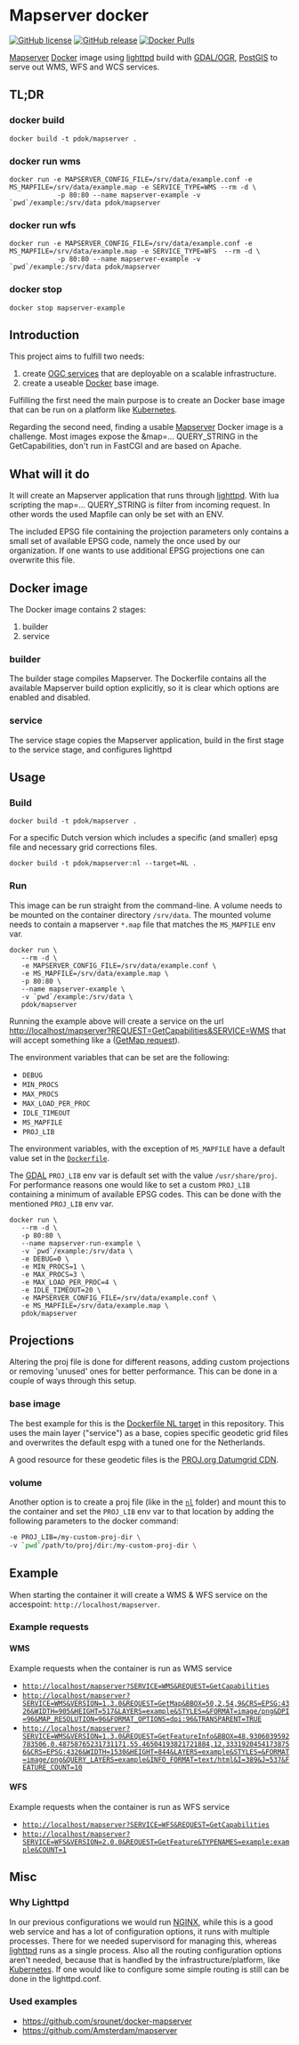 # Mapserver docker

[![GitHub
license](https://img.shields.io/github/license/PDOK/mapserver-docker)](https://github.com/PDOK/mapserver-docker/blob/master/LICENSE)
[![GitHub
release](https://img.shields.io/github/release/PDOK/mapserver-docker.svg)](https://github.com/PDOK/mapserver-docker/releases)
[![Docker
Pulls](https://img.shields.io/docker/pulls/pdok/mapserver.svg)](https://hub.docker.com/r/pdok/mapserver)

[Mapserver](https://mapserver.org/) [Docker](https://www.docker.com/) image
using [lighttpd](https://www.lighttpd.net/) build with
[GDAL/OGR](https://gdal.org/), [PostGIS](https://postgis.net/) to serve out WMS,
WFS and WCS services.

## TL;DR

### docker build

```shell
docker build -t pdok/mapserver .
```

### docker run wms

```shell
docker run -e MAPSERVER_CONFIG_FILE=/srv/data/example.conf -e MS_MAPFILE=/srv/data/example.map -e SERVICE_TYPE=WMS --rm -d \
            -p 80:80 --name mapserver-example -v `pwd`/example:/srv/data pdok/mapserver
```

### docker run wfs

```shell
docker run -e MAPSERVER_CONFIG_FILE=/srv/data/example.conf -e MS_MAPFILE=/srv/data/example.map -e SERVICE_TYPE=WFS  --rm -d \
            -p 80:80 --name mapserver-example -v `pwd`/example:/srv/data pdok/mapserver 
```

### docker stop

```shell
docker stop mapserver-example
```

## Introduction

This project aims to fulfill two needs:

1. create [OGC services](http://www.opengeospatial.org/standards) that are
   deployable on a scalable infrastructure.
2. create a useable [Docker](https://www.docker.com) base image.

Fulfilling the first need the main purpose is to create an Docker base image
that can be run on a platform like [Kubernetes](https://kubernetes.io/).

Regarding the second need, finding a usable
[Mapserver](https://github.com/mapserver/mapserver) Docker image is a challenge.
Most images expose the &map=... QUERY_STRING in the GetCapabilities, don't run
in FastCGI and are based on Apache.

## What will it do

It will create an Mapserver application that runs through
[lighttpd](https://www.lighttpd.net/). With lua scripting the map=...
QUERY_STRING is filter from incoming request. In other words the used Mapfile
can only be set with an ENV.

The included EPSG file containing the projection parameters only contains a
small set of available EPSG code, namely the once used by our organization. If
one wants to use additional EPSG projections one can overwrite this file.

## Docker image

The Docker image contains 2 stages:

1. builder
2. service

### builder

The builder stage compiles Mapserver. The Dockerfile contains all the available
Mapserver build option explicitly, so it is clear which options are enabled and
disabled.

### service

The service stage copies the Mapserver application, build in the first stage to
the service stage, and configures lighttpd

## Usage

### Build

```shell
docker build -t pdok/mapserver .
```

For a specific Dutch version which includes a specific (and smaller) epsg file
and necessary grid corrections files.

```shell
docker build -t pdok/mapserver:nl --target=NL .
```

### Run

This image can be run straight from the command-line. A  volume needs to be
mounted on the container directory `/srv/data`. The mounted volume needs to
contain a mapserver `*.map` file that matches the `MS_MAPFILE` env var.

```shell
docker run \
   --rm -d \
   -e MAPSERVER_CONFIG_FILE=/srv/data/example.conf \
   -e MS_MAPFILE=/srv/data/example.map \
   -p 80:80 \
   --name mapserver-example \
   -v `pwd`/example:/srv/data \
   pdok/mapserver
```

Running the example above will create a service on the url
<http://localhost/mapserver?REQUEST=GetCapabilities&SERVICE=WMS> that will
accept something like a ([GetMap
request](http://localhost/mapserver?SERVICE=WMS&VERSION=1.3.0&REQUEST=GetMap&BBOX=50,2.423859315589366403,54,9&CRS=EPSG:4326&WIDTH=1648&HEIGHT=1002&LAYERS=example&STYLES=&FORMAT=image/png&DPI=96&MAP_RESOLUTION=96&FORMAT_OPTIONS=dpi:96&TRANSPARENT=TRUE)).

The environment variables that can be set are the following:

- `DEBUG`
- `MIN_PROCS`
- `MAX_PROCS`
- `MAX_LOAD_PER_PROC`
- `IDLE_TIMEOUT`
- `MS_MAPFILE`
- `PROJ_LIB`

The environment variables, with the exception of `MS_MAPFILE` have a default
value set in the [`Dockerfile`](./Dockerfile).

The [GDAL](https://gdal.org/) `PROJ_LIB` env var is default set with the value
`/usr/share/proj`. For performance reasons one would like to set a custom
`PROJ_LIB` containing a minimum of available EPSG codes. This can be done with
the mentioned `PROJ_LIB` env var.

```shell
docker run \
   --rm -d \
   -p 80:80 \
   --name mapserver-run-example \
   -v `pwd`/example:/srv/data \
   -e DEBUG=0 \
   -e MIN_PROCS=1 \
   -e MAX_PROCS=3 \
   -e MAX_LOAD_PER_PROC=4 \
   -e IDLE_TIMEOUT=20 \
   -e MAPSERVER_CONFIG_FILE=/srv/data/example.conf \
   -e MS_MAPFILE=/srv/data/example.map \
   pdok/mapserver
```

## Projections

Altering the proj file is done for different reasons, adding custom projections
or removing 'unused' ones for better performance. This can be done in a couple
of ways through this setup.

### base image

The best example for this is the [Dockerfile NL target](./Dockerfile) in this
repository. This uses the main layer ("service") as a base, copies
specific geodetic grid files and overwrites the default espg with a tuned one
for the Netherlands.

A good resource for these geodetic files is the [PROJ.org Datumgrid
CDN](https://cdn.proj.org/).

### volume

Another option is to create a proj file (like in the [`nl`](/nl) folder) and
mount this to the container and set the `PROJ_LIB` env var to that location by
adding the following parameters to the docker command:

```sh
-e PROJ_LIB=/my-custom-proj-dir \
-v `pwd`/path/to/proj/dir:/my-custom-proj-dir \
```

## Example

When starting the container it will create a WMS & WFS service on the
accespoint: `http://localhost/mapserver`.

### Example requests

#### WMS

Example requests when the container is run as WMS service

- [`http://localhost/mapserver?SERVICE=WMS&REQUEST=GetCapabilities`](http://localhost/mapserver?SERVICE=WMS&REQUEST=GetCapabilities)
- [`http://localhost/mapserver?SERVICE=WMS&VERSION=1.3.0&REQUEST=GetMap&BBOX=50,2,54,9&CRS=EPSG:4326&WIDTH=905&HEIGHT=517&LAYERS=example&STYLES=&FORMAT=image/png&DPI=96&MAP_RESOLUTION=96&FORMAT_OPTIONS=dpi:96&TRANSPARENT=TRUE`](http://localhost/mapserver?SERVICE=WMS&VERSION=1.3.0&REQUEST=GetMap&BBOX=50,2,54,9&CRS=EPSG:4326&WIDTH=905&HEIGHT=517&LAYERS=example&STYLES=&FORMAT=image/png&DPI=96&MAP_RESOLUTION=96&FORMAT_OPTIONS=dpi:96&TRANSPARENT=TRUE)
- [`http://localhost/mapserver?SERVICE=WMS&VERSION=1.3.0&REQUEST=GetFeatureInfo&BBOX=48.9306039592783506,0.48758765231731171,55.46504193821721884,12.33319204541738756&CRS=EPSG:4326&WIDTH=1530&HEIGHT=844&LAYERS=example&STYLES=&FORMAT=image/png&QUERY_LAYERS=example&INFO_FORMAT=text/html&I=389&J=537&FEATURE_COUNT=10`](http://localhost/mapserver?SERVICE=WMS&VERSION=1.3.0&REQUEST=GetFeatureInfo&BBOX=48.9306039592783506,0.48758765231731171,55.46504193821721884,12.33319204541738756&CRS=EPSG:4326&WIDTH=1530&HEIGHT=844&LAYERS=example&STYLES=&FORMAT=image/png&QUERY_LAYERS=example&INFO_FORMAT=text/html&I=389&J=537&FEATURE_COUNT=10)

#### WFS

Example requests when the container is run as WFS service

- [`http://localhost/mapserver?SERVICE=WFS&REQUEST=GetCapabilities`](http://localhost/mapserver?SERVICE=WFS&REQUEST=GetCapabilities)
- [`http://localhost/mapserver?SERVICE=WFS&VERSION=2.0.0&REQUEST=GetFeature&TYPENAMES=example:example&COUNT=1`](http://localhost/mapserver?SERVICE=WFS&VERSION=2.0.0&REQUEST=GetFeature&TYPENAMES=example:example&COUNT=1)

## Misc

### Why Lighttpd

In our previous configurations we would run [NGINX](https://www.nginx.com/),
while this is a good web service and has a lot of configuration options, it runs
with multiple processes. There for we needed supervisord for managing this,
whereas [lighttpd](https://www.lighttpd.net/) runs as a single process. Also all
the routing configuration options aren't needed, because that is handled by the
infrastructure/platform, like [Kubernetes](https://kubernetes.io/). If one would
like to configure some simple routing is still can be done in the lighttpd.conf.

### Used examples

- <https://github.com/srounet/docker-mapserver>
- <https://github.com/Amsterdam/mapserver>
